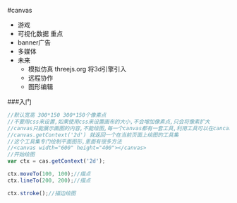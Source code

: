 #canvas
- 游戏
- 可视化数据 重点
- banner广告
- 多媒体
- 未来
  - 模拟仿真 threejs.org 将3d引擎引入
  - 远程协作
  - 图形编辑

###入门
```javascript
//默认宽高 300*150 300*150个像素点
//不要用css来设置,如果使用css来设置画布的大小,不会增加像素点,只会将像素扩大
//canvas只能展示画图的内容,不能绘图,每一个canvas都有一套工具,利用工具可以在cancas上进行绘图
//canvas.getContext('2d') 就返回一个在当前页面上绘图的工具集
//这个工具集专门绘制平面图形,里面有很多方法
//<canvas width="600" height="400"></canvas>
//开始绘图
var ctx = cas.getContext('2d');

ctx.moveTo(100, 100);//描点
ctx.lineTo(200, 200);//描点

ctx.stroke();//描边绘图
```